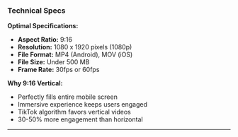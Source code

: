 ### Technical Specs

**Optimal Specifications:**

- **Aspect Ratio:** 9:16
- **Resolution:** 1080 x 1920 pixels (1080p)
- **File Format:** MP4 (Android), MOV (iOS)
- **File Size:** Under 500 MB
- **Frame Rate:** 30fps or 60fps

**Why 9:16 Vertical:**

- Perfectly fills entire mobile screen
- Immersive experience keeps users engaged
- TikTok algorithm favors vertical videos
- 30-50% more engagement than horizontal

---
